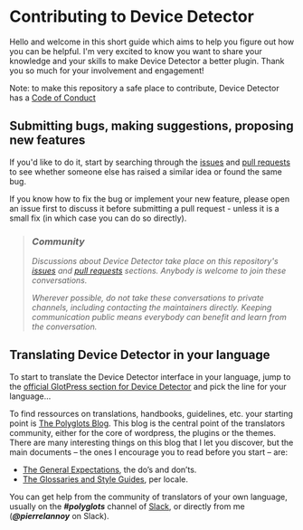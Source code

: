 # Contributing to Device Detector

Hello and welcome in this short guide which aims to help you figure out how you can be helpful. I'm very excited to know you want to share your knowledge and your skills to make Device Detector a better plugin. Thank you so much for your involvement and engagement!

Note: to make this repository a safe place to contribute, Device Detector has a [Code of Conduct](/CODE_OF_CONDUCT.md)

## Submitting bugs, making suggestions, proposing new features
If you'd like to do it, start by searching through the [issues](https://github.com/Pierre-Lannoy/sessions/issues) and [pull requests](https://github.com/Pierre-Lannoy/sessions/pulls) to see whether someone else has raised a similar idea or found the same bug.

If you know how to fix the bug or implement your new feature, please open an issue first to discuss it before submitting a pull request - unless it is a small fix (in which case you can do so directly).

> ### _Community_
> _Discussions about Device Detector take place on this repository's [issues](https://github.com/Pierre-Lannoy/sessions/issues) and [pull requests](https://github.com/Pierre-Lannoy/sessions/pulls) sections. Anybody is welcome to join these conversations._
> 
> _Wherever possible, do not take these conversations to private channels, including contacting the maintainers directly. Keeping communication public means everybody can benefit and learn from the conversation._

## Translating Device Detector in your language

To start to translate the Device Detector interface in your language, jump to the [official GlotPress section for Device Detector](https://translate.wordpress.org/projects/wp-plugins/sessions/) and pick the line for your language…

To find ressources on translations, handbooks, guidelines, etc. your starting point is [The Polyglots Blog](https://make.wordpress.org/polyglots/). This blog is the central point of the translators community, either for the core of wordpress, the plugins or the themes.
There are many interesting things on this blog that I let you discover, but the main documents – the ones I encourage you to read before you start – are:
- [The General Expectations](https://make.wordpress.org/polyglots/handbook/translating/expectations/), the do’s and don’ts.
- [The Glossaries and Style Guides](https://make.wordpress.org/polyglots/handbook/tools/glotpress-translate-wordpress-org/list-of-glossaries-per-locale/), per locale.

You can get help from the community of translators of your own language, usually on the ___#polyglots___ channel of [Slack](https://make.wordpress.org/chat/), or directly from me (___@pierrelannoy___ on Slack).  